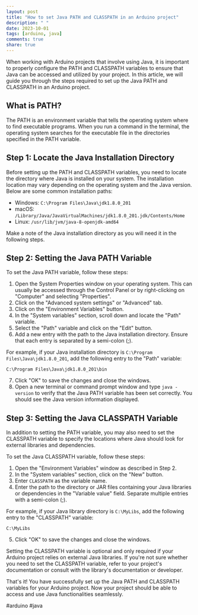 ```yaml
---
layout: post
title: "How to set Java PATH and CLASSPATH in an Arduino project"
description: " "
date: 2023-10-01
tags: [arduino, java]
comments: true
share: true
---
```


When working with Arduino projects that involve using Java, it is important to properly configure the PATH and CLASSPATH variables to ensure that Java can be accessed and utilized by your project. In this article, we will guide you through the steps required to set up the Java PATH and CLASSPATH in an Arduino project.

## What is PATH?

The PATH is an environment variable that tells the operating system where to find executable programs. When you run a command in the terminal, the operating system searches for the executable file in the directories specified in the PATH variable.

## Step 1: Locate the Java Installation Directory

Before setting up the PATH and CLASSPATH variables, you need to locate the directory where Java is installed on your system. The installation location may vary depending on the operating system and the Java version. Below are some common installation paths:

- Windows: `C:\Program Files\Java\jdk1.8.0_201`
- macOS: `/Library/Java/JavaVirtualMachines/jdk1.8.0_201.jdk/Contents/Home`
- Linux: `/usr/lib/jvm/java-8-openjdk-amd64`

Make a note of the Java installation directory as you will need it in the following steps.

## Step 2: Setting the Java PATH Variable

To set the Java PATH variable, follow these steps:

1. Open the System Properties window on your operating system. This can usually be accessed through the Control Panel or by right-clicking on "Computer" and selecting "Properties".
2. Click on the "Advanced system settings" or "Advanced" tab.
3. Click on the "Environment Variables" button.
4. In the "System variables" section, scroll down and locate the "Path" variable.
5. Select the "Path" variable and click on the "Edit" button.
6. Add a new entry with the path to the Java installation directory. Ensure that each entry is separated by a semi-colon (;).

For example, if your Java installation directory is `C:\Program Files\Java\jdk1.8.0_201`, add the following entry to the "Path" variable:

```
C:\Program Files\Java\jdk1.8.0_201\bin
```

7. Click "OK" to save the changes and close the windows.
8. Open a new terminal or command prompt window and type `java -version` to verify that the Java PATH variable has been set correctly. You should see the Java version information displayed.

## Step 3: Setting the Java CLASSPATH Variable

In addition to setting the PATH variable, you may also need to set the CLASSPATH variable to specify the locations where Java should look for external libraries and dependencies.

To set the Java CLASSPATH variable, follow these steps:

1. Open the "Environment Variables" window as described in Step 2.
2. In the "System variables" section, click on the "New" button.
3. Enter `CLASSPATH` as the variable name.
4. Enter the path to the directory or JAR files containing your Java libraries or dependencies in the "Variable value" field. Separate multiple entries with a semi-colon (;).

For example, if your Java library directory is `C:\MyLibs`, add the following entry to the "CLASSPATH" variable:

```
C:\MyLibs
```

5. Click "OK" to save the changes and close the windows.

Setting the CLASSPATH variable is optional and only required if your Arduino project relies on external Java libraries. If you're not sure whether you need to set the CLASSPATH variable, refer to your project's documentation or consult with the library's documentation or developer.

That's it! You have successfully set up the Java PATH and CLASSPATH variables for your Arduino project. Now your project should be able to access and use Java functionalities seamlessly.

#arduino #java